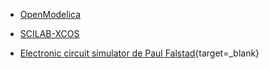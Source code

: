 
- [OpenModelica](./OpenModelica/)
- [SCILAB-XCOS](./SCILAB-XCOS/)

- [Electronic circuit simulator de Paul Falstad](https://falstad.com/circuit/){target=_blank}